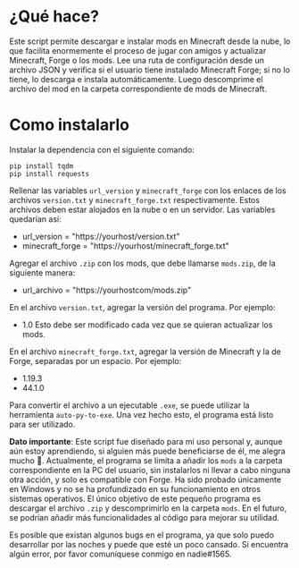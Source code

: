 # ¿Qué hace?
Este script permite descargar e instalar mods en Minecraft desde la nube, lo que facilita enormemente el proceso de jugar con amigos y actualizar Minecraft, Forge o los mods. Lee una ruta de configuración desde un archivo JSON y verifica si el usuario tiene instalado Minecraft Forge; si no lo tiene, lo descarga e instala automáticamente. Luego descomprime el archivo del mod en la carpeta correspondiente de mods de Minecraft.

# Como instalarlo
Instalar la dependencia con el siguiente comando:
```
pip install tqdm
pip install requests
 ```

Rellenar las variables `url_version` y `minecraft_forge` con los enlaces de los archivos `version.txt` y `minecraft_forge.txt` respectivamente. Estos archivos deben estar alojados en la nube o en un servidor. Las variables quedarían así:

- url_version = "https://yourhost/version.txt"
- minecraft_forge = "https://yourhost/minecraft_forge.txt"

Agregar el archivo `.zip` con los mods, que debe llamarse `mods.zip`, de la siguiente manera:
- url_archivo = "https://yourhostcom/mods.zip"

En el archivo `version.txt`, agregar la versión del programa. Por ejemplo:
- 1.0
Esto debe ser modificado cada vez que se quieran actualizar los mods.

En el archivo `minecraft_forge.txt`, agregar la versión de Minecraft y la de Forge, separadas por un espacio. Por ejemplo:
- 1.19.3
- 44.1.0

Para convertir el archivo a un ejecutable `.exe`, se puede utilizar la herramienta `auto-py-to-exe`. Una vez hecho esto, el programa está listo para ser utilizado.

**Dato importante**:
Este script fue diseñado para mi uso personal y, aunque aún estoy aprendiendo, si alguien más puede beneficiarse de él, me alegra mucho 🫡. Actualmente, el programa se limita a añadir los `mods` a la carpeta correspondiente en la PC del usuario, sin instalarlos ni llevar a cabo ninguna otra acción, y solo es compatible con Forge. Ha sido probado únicamente en Windows y no se ha profundizado en su funcionamiento en otros sistemas operativos. El único objetivo de este pequeño programa es descargar el archivo `.zip` y descomprimirlo en la carpeta `mods`. En el futuro, se podrían añadir más funcionalidades al código para mejorar su utilidad.

Es posible que existan algunos bugs en el programa, ya que solo puedo desarrollar por las noches y puede que esté un poco cansado. Si encuentra algún error, por favor comuníquese conmigo en nadie#1565.